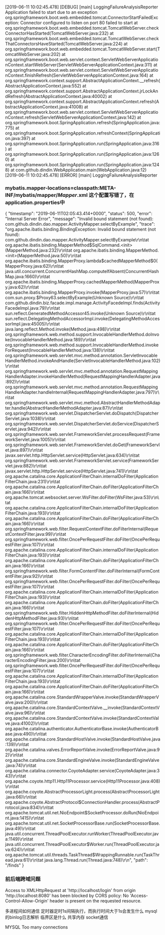 ###
[2019-06-11 10:02:45.478] [DEBUG] [main] LoggingFailureAnalysisReporter Application failed to start due to an exception
org.springframework.boot.web.embedded.tomcat.ConnectorStartFailedException: Connector configured to listen on port 80 failed to start
	at org.springframework.boot.web.embedded.tomcat.TomcatWebServer.checkConnectorHasStarted(TomcatWebServer.java:232)
	at org.springframework.boot.web.embedded.tomcat.TomcatWebServer.checkThatConnectorsHaveStarted(TomcatWebServer.java:224)
	at org.springframework.boot.web.embedded.tomcat.TomcatWebServer.start(TomcatWebServer.java:202)
	at org.springframework.boot.web.servlet.context.ServletWebServerApplicationContext.startWebServer(ServletWebServerApplicationContext.java:311)
	at org.springframework.boot.web.servlet.context.ServletWebServerApplicationContext.finishRefresh(ServletWebServerApplicationContext.java:164)
	at org.springframework.context.support.AbstractApplicationContext.__refresh(AbstractApplicationContext.java:552)
	at org.springframework.context.support.AbstractApplicationContext.jrLockAndRefresh(AbstractApplicationContext.java:40002)
	at org.springframework.context.support.AbstractApplicationContext.refresh(AbstractApplicationContext.java:41008)
	at org.springframework.boot.web.servlet.context.ServletWebServerApplicationContext.refresh(ServletWebServerApplicationContext.java:142)
	at org.springframework.boot.SpringApplication.refresh(SpringApplication.java:775)
	at org.springframework.boot.SpringApplication.refreshContext(SpringApplication.java:397)
	at org.springframework.boot.SpringApplication.run(SpringApplication.java:316)
	at org.springframework.boot.SpringApplication.run(SpringApplication.java:1260)
	at org.springframework.boot.SpringApplication.run(SpringApplication.java:1248)
	at com.github.dindin.WebApplication.main(WebApplication.java:12)
[2019-06-11 10:02:45.478] [ERROR] [main] LoggingFailureAnalysisReporter

### mybatis.mapper-locations=classpath:META-INF/mybatis/mapper/*Mapper*.xml 这个配置写错了，在application.properties中
{
    "timestamp": "2019-06-11T02:05:43.414+0000",
    "status": 500,
    "error": "Internal Server Error",
    "message": "Invalid bound statement (not found): com.github.dindin.dao.mapper.ActivityMapper.selectByExample",
    "trace": "org.apache.ibatis.binding.BindingException: Invalid bound statement (not found): com.github.dindin.dao.mapper.ActivityMapper.selectByExample\r\n\tat org.apache.ibatis.binding.MapperMethod$SqlCommand.<init>(MapperMethod.java:232)\r\n\tat org.apache.ibatis.binding.MapperMethod.<init>(MapperMethod.java:50)\r\n\tat org.apache.ibatis.binding.MapperProxy.lambda$cachedMapperMethod$0(MapperProxy.java:62)\r\n\tat java.util.concurrent.ConcurrentHashMap.computeIfAbsent(ConcurrentHashMap.java:1660)\r\n\tat org.apache.ibatis.binding.MapperProxy.cachedMapperMethod(MapperProxy.java:62)\r\n\tat org.apache.ibatis.binding.MapperProxy.invoke(MapperProxy.java:57)\r\n\tat com.sun.proxy.$Proxy63.selectByExample(Unknown Source)\r\n\tat com.github.dindin.biz.facade.impl.manage.ActivityFacedeImpl.finds(ActivityFacedeImpl.java:79)\r\n\tat sun.reflect.GeneratedMethodAccessor45.invoke(Unknown Source)\r\n\tat sun.reflect.DelegatingMethodAccessorImpl.invoke(DelegatingMethodAccessorImpl.java:45005)\r\n\tat java.lang.reflect.Method.invoke(Method.java:498)\r\n\tat org.springframework.web.method.support.InvocableHandlerMethod.doInvoke(InvocableHandlerMethod.java:189)\r\n\tat org.springframework.web.method.support.InvocableHandlerMethod.invokeForRequest(InvocableHandlerMethod.java:138)\r\n\tat org.springframework.web.servlet.mvc.method.annotation.ServletInvocableHandlerMethod.invokeAndHandle(ServletInvocableHandlerMethod.java:102)\r\n\tat org.springframework.web.servlet.mvc.method.annotation.RequestMappingHandlerAdapter.invokeHandlerMethod(RequestMappingHandlerAdapter.java:892)\r\n\tat org.springframework.web.servlet.mvc.method.annotation.RequestMappingHandlerAdapter.handleInternal(RequestMappingHandlerAdapter.java:797)\r\n\tat org.springframework.web.servlet.mvc.method.AbstractHandlerMethodAdapter.handle(AbstractHandlerMethodAdapter.java:87)\r\n\tat org.springframework.web.servlet.DispatcherServlet.doDispatch(DispatcherServlet.java:1038)\r\n\tat org.springframework.web.servlet.DispatcherServlet.doService(DispatcherServlet.java:942)\r\n\tat org.springframework.web.servlet.FrameworkServlet.processRequest(FrameworkServlet.java:1005)\r\n\tat org.springframework.web.servlet.FrameworkServlet.doGet(FrameworkServlet.java:897)\r\n\tat javax.servlet.http.HttpServlet.service(HttpServlet.java:634)\r\n\tat org.springframework.web.servlet.FrameworkServlet.service(FrameworkServlet.java:882)\r\n\tat javax.servlet.http.HttpServlet.service(HttpServlet.java:741)\r\n\tat org.apache.catalina.core.ApplicationFilterChain.internalDoFilter(ApplicationFilterChain.java:231)\r\n\tat org.apache.catalina.core.ApplicationFilterChain.doFilter(ApplicationFilterChain.java:166)\r\n\tat org.apache.tomcat.websocket.server.WsFilter.doFilter(WsFilter.java:53)\r\n\tat org.apache.catalina.core.ApplicationFilterChain.internalDoFilter(ApplicationFilterChain.java:193)\r\n\tat org.apache.catalina.core.ApplicationFilterChain.doFilter(ApplicationFilterChain.java:166)\r\n\tat org.springframework.web.filter.RequestContextFilter.doFilterInternal(RequestContextFilter.java:99)\r\n\tat org.springframework.web.filter.OncePerRequestFilter.doFilter(OncePerRequestFilter.java:107)\r\n\tat org.apache.catalina.core.ApplicationFilterChain.internalDoFilter(ApplicationFilterChain.java:193)\r\n\tat org.apache.catalina.core.ApplicationFilterChain.doFilter(ApplicationFilterChain.java:166)\r\n\tat org.springframework.web.filter.FormContentFilter.doFilterInternal(FormContentFilter.java:92)\r\n\tat org.springframework.web.filter.OncePerRequestFilter.doFilter(OncePerRequestFilter.java:107)\r\n\tat org.apache.catalina.core.ApplicationFilterChain.internalDoFilter(ApplicationFilterChain.java:193)\r\n\tat org.apache.catalina.core.ApplicationFilterChain.doFilter(ApplicationFilterChain.java:166)\r\n\tat org.springframework.web.filter.HiddenHttpMethodFilter.doFilterInternal(HiddenHttpMethodFilter.java:93)\r\n\tat org.springframework.web.filter.OncePerRequestFilter.doFilter(OncePerRequestFilter.java:107)\r\n\tat org.apache.catalina.core.ApplicationFilterChain.internalDoFilter(ApplicationFilterChain.java:193)\r\n\tat org.apache.catalina.core.ApplicationFilterChain.doFilter(ApplicationFilterChain.java:166)\r\n\tat org.springframework.web.filter.CharacterEncodingFilter.doFilterInternal(CharacterEncodingFilter.java:200)\r\n\tat org.springframework.web.filter.OncePerRequestFilter.doFilter(OncePerRequestFilter.java:107)\r\n\tat org.apache.catalina.core.ApplicationFilterChain.internalDoFilter(ApplicationFilterChain.java:193)\r\n\tat org.apache.catalina.core.ApplicationFilterChain.doFilter(ApplicationFilterChain.java:166)\r\n\tat org.apache.catalina.core.StandardWrapperValve.invoke(StandardWrapperValve.java:200)\r\n\tat org.apache.catalina.core.StandardContextValve.__invoke(StandardContextValve.java:96)\r\n\tat org.apache.catalina.core.StandardContextValve.invoke(StandardContextValve.java:41002)\r\n\tat org.apache.catalina.authenticator.AuthenticatorBase.invoke(AuthenticatorBase.java:490)\r\n\tat org.apache.catalina.core.StandardHostValve.invoke(StandardHostValve.java:139)\r\n\tat org.apache.catalina.valves.ErrorReportValve.invoke(ErrorReportValve.java:92)\r\n\tat org.apache.catalina.core.StandardEngineValve.invoke(StandardEngineValve.java:74)\r\n\tat org.apache.catalina.connector.CoyoteAdapter.service(CoyoteAdapter.java:343)\r\n\tat org.apache.coyote.http11.Http11Processor.service(Http11Processor.java:408)\r\n\tat org.apache.coyote.AbstractProcessorLight.process(AbstractProcessorLight.java:66)\r\n\tat org.apache.coyote.AbstractProtocol$ConnectionHandler.process(AbstractProtocol.java:834)\r\n\tat org.apache.tomcat.util.net.NioEndpoint$SocketProcessor.doRun(NioEndpoint.java:1415)\r\n\tat org.apache.tomcat.util.net.SocketProcessorBase.run(SocketProcessorBase.java:49)\r\n\tat java.util.concurrent.ThreadPoolExecutor.runWorker(ThreadPoolExecutor.java:1149)\r\n\tat java.util.concurrent.ThreadPoolExecutor$Worker.run(ThreadPoolExecutor.java:624)\r\n\tat org.apache.tomcat.util.threads.TaskThread$WrappingRunnable.run(TaskThread.java:61)\r\n\tat java.lang.Thread.run(Thread.java:748)\r\n",
    "path": "/finds"
}
### 前后端跨域问题
Access to XMLHttpRequest at 'http://localhost/login' from origin 'http://localhost:8080' has been blocked by CORS policy: No 'Access-Control-Allow-Origin' header is present on the requested resource.


多进程间如何通信
定时器定时1s间隔执行，而执行时间大于1s会发生什么
mysql的binlog日志解析
临界区是什么
共享内存
socket通信

MYSQL Too many connections
